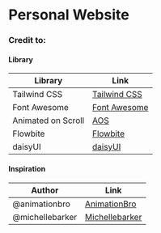 # Personal Website

### Credit to:

#### Library
| Library                | Link                                    |
|------------------------|-----------------------------------------|
| Tailwind CSS           | [Tailwind CSS](https://tailwindcss.com/)|
| Font Awesome           | [Font Awesome](https://fontawesome.com/)|
| Animated on Scroll     | [AOS](https://michalsnik.github.io/aos) |
| Flowbite               | [Flowbite](https://flowbite.com/)       |
| daisyUI                | [daisyUI](https://daisyui.com/)         |

#### Inspiration

| Author             | Link                                                           |
|--------------------|----------------------------------------------------------------|
| @animationbro      | [AnimationBro](https://codepen.io/animationbro/pen/OJQEVEj)    |
| @michellebarker    | [Michellebarker](https://codepen.io/michellebarker/pen/poLoeRq)|

